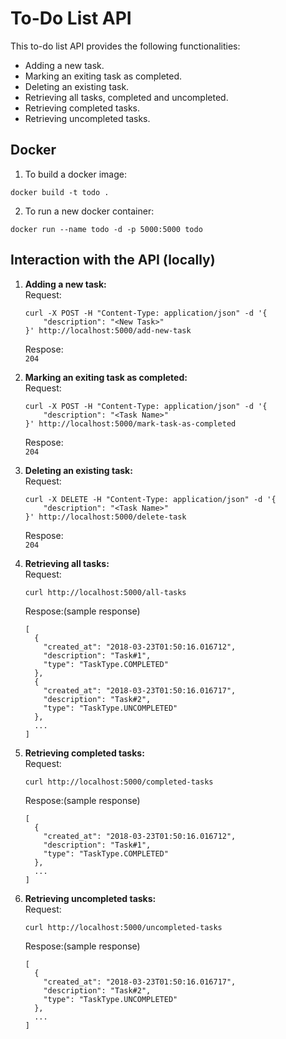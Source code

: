# To-Do List API
This to-do list API provides the following functionalities:
* Adding a new task.
* Marking an exiting task as completed.
* Deleting an existing task.
* Retrieving all tasks, completed and uncompleted.
* Retrieving completed tasks.
* Retrieving uncompleted tasks.

## Docker
1. To build a docker image:<br>
~~~
docker build -t todo .
~~~
2. To run a new docker container:<br>
~~~
docker run --name todo -d -p 5000:5000 todo
~~~

## Interaction with the API (locally)

1. <b>Adding a new task:</b> <br>
      Request:<br>
      ~~~~
      curl -X POST -H "Content-Type: application/json" -d '{
          "description": "<New Task>"
      }' http://localhost:5000/add-new-task 
      ~~~~
      Respose:<br>
      `204`

2. <b>Marking an exiting task as completed:</b> <br>
      Request:
      ~~~ 
      curl -X POST -H "Content-Type: application/json" -d '{
          "description": "<Task Name>"
      }' http://localhost:5000/mark-task-as-completed
      ~~~~
      Respose:<br>
      `204`

3. <b>Deleting an existing task:</b> <br>
      Request:
      ~~~
      curl -X DELETE -H "Content-Type: application/json" -d '{
          "description": "<Task Name>"
      }' http://localhost:5000/delete-task
      ~~~
      Respose:<br>
      `204`        

4. <b>Retrieving all tasks:</b> <br>
      Request:
      ~~~~
      curl http://localhost:5000/all-tasks
      ~~~~
      Respose:(sample response)<br>
      ~~~
      [
        {
          "created_at": "2018-03-23T01:50:16.016712", 
          "description": "Task#1", 
          "type": "TaskType.COMPLETED"
        }, 
        {
          "created_at": "2018-03-23T01:50:16.016717", 
          "description": "Task#2", 
          "type": "TaskType.UNCOMPLETED"
        }, 
        ...
      ]
      ~~~
      
5. <b>Retrieving completed tasks:</b> <br>
      Request:
      ~~~~
      curl http://localhost:5000/completed-tasks
      ~~~~
      Respose:(sample response)<br>
      ~~~
      [
        {
          "created_at": "2018-03-23T01:50:16.016712", 
          "description": "Task#1", 
          "type": "TaskType.COMPLETED"
        }, 
        ...
      ]
      ~~~
6. <b>Retrieving uncompleted tasks:</b> <br>
      Request:
      ~~~~
      curl http://localhost:5000/uncompleted-tasks
      ~~~~
      Respose:(sample response)<br>
      ~~~
      [
        {
          "created_at": "2018-03-23T01:50:16.016717", 
          "description": "Task#2", 
          "type": "TaskType.UNCOMPLETED"
        }, 
        ...
      ]
      ~~~
